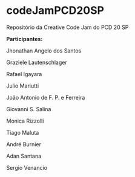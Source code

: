# codeJamPCD20SP
Repositório da Creative Code Jam do PCD 20 SP

**Participantes:**

Jhonathan Angelo dos Santos

Graziele Lautenschlager

Rafael Igayara

Julio Mariutti

João Antonio de F. P. e Ferreira

Giovanni S. Salina

Monica Rizzolli

Tiago Maluta

André Burnier

Adan Santana

Sergio Venancio

